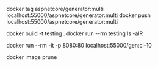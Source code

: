 docker tag aspnetcore/generator:multi localhost:55000/aspnetcore/generator:multi
docker push localhost:55000/aspnetcore/generator:multi

docker build -t testing .
docker run --rm testing ls -alR

docker run --rm -it -p 8080:80 localhost:55000/gen:ci-10

docker image prune